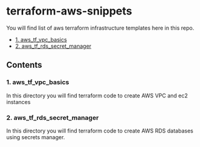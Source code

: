# terraform-aws-snippets

You will find list of aws terraform infrastructure templates here in this repo.

- [1. aws_tf_vpc_basics](./1.%20aws_tf_vpc_basics/)
- [2. aws_tf_rds_secret_manager](./2.%20aws_tf_rds_secret_manager/)

## Contents

### 1. aws_tf_vpc_basics

In this directory you will find terraform code to create AWS VPC and ec2 instances

### 2. aws_tf_rds_secret_manager

In this directory you will find terraform code to create AWS RDS databases using secrets manager.
